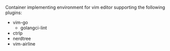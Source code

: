 Container implementing environment for vim editor supporting the following plugins:

* vim-go
	* golangci-lint
* ctrlp
* nerdtree
* vim-airline

